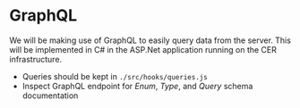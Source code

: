 # GraphQL

We will be making use of GraphQL to easily query data from the server. This will
be implemented in C# in the ASP.Net application running on the CER infrastructure.

- Queries should be kept in `./src/hooks/queries.js`
- Inspect GraphQL endpoint for *Enum*, *Type*, and *Query* schema documentation
